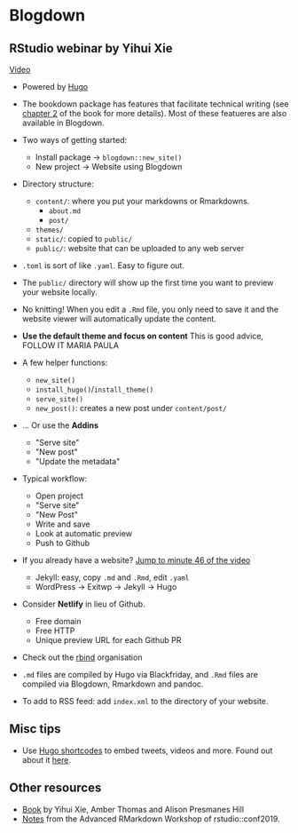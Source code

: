 # Blogdown

## RStudio webinar by Yihui Xie

[Video](https://www.youtube.com/watch?v=CjTLN-FXiFA)

- Powered by [Hugo](https://gohugo.io/)

 - The bookdown package has features that facilitate technical writing (see [chapter 2](https://bookdown.org/yihui/bookdown/) of the book for more details). Most of these featueres are also available in Blogdown.

 - Two ways of getting started:
     - Install package -> `blogdown::new_site()`
     - New project -> Website using Blogdown

- Directory structure:
    - `content/`: where you put your markdowns or Rmarkdowns.
        - `about.md`
        - `post/`
    - `themes/`
    - `static/`: copied to `public/`
    - `public/`: website that can be uploaded to any web server

- `.toml` is sort of like `.yaml`. Easy to figure out.

- The `public/` directory will show up the first time you want to preview your website locally.

- No knitting! When you edit a `.Rmd` file, you only need to save it and the website viewer will automatically update the content.

- __Use the default theme and focus on content__ This is good advice, FOLLOW IT MARIA PAULA

- A few helper functions:
    - `new_site()`
    - `install_hugo()`/`install_theme()`
    - `serve_site()`
    - `new_post()`: creates a new post under `content/post/`

- ... Or use the __Addins__
	- "Serve site"
    - "New post"
    - "Update the metadata"

- Typical workflow:
	- Open project
	- "Serve site"
	- "New Post"
	- Write and save
	- Look at automatic preview
	- Push to Github

- If you already have a website? [Jump to minute 46 of the video](https://youtu.be/CjTLN-FXiFA?t=46m19s)
	- Jekyll: easy, copy `.md` and `.Rmd`, edit `.yaml`
	- WordPress -> Exitwp -> Jekyll -> Hugo

- Consider __Netlify__ in lieu of Github.
	- Free domain
	- Free HTTP
	- Unique preview URL for each Github PR

- Check out the [rbind](https://github.com/rbind) organisation

- `.md` files are compiled by Hugo via Blackfriday, and `.Rmd` files are compiled via Blogdown, Rmarkdown and pandoc.

- To add to RSS feed: add `index.xml` to the directory of your website.

## Misc tips

- Use [Hugo shortcodes](https://gohugo.io/content-management/shortcodes/) to embed tweets, videos and more. Found out about it [here](http://estebanmoro.org/post/2019-02-01-setting-up-your-blog-with-rstudio-and-blogdown/).

## Other resources

- [Book](https://bookdown.org/yihui/blogdown/) by Yihui Xie, Amber Thomas and Alison Presmanes Hill
- [Notes](R/rstudioconf2019.md#blogdown) from the Advanced RMarkdown Workshop of rstudio::conf2019.
